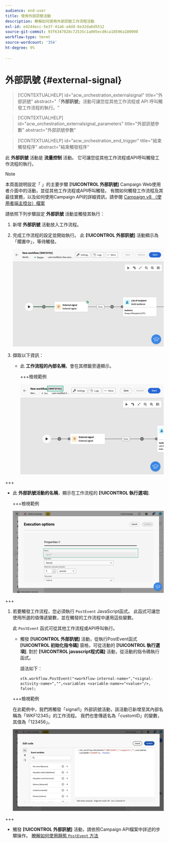 ```yaml
---
audience: end-user
title: 使用外部訊號活動
description: 瞭解如何使用外部訊號工作流程活動
exl-id: e4244ecc-5e37-41a6-a4dd-6e32da6d5512
source-git-commit: 93f6347828c72535c1a005ecd6ca18596a180098
workflow-type: tm+mt
source-wordcount: '354'
ht-degree: 9%

---
```


# 外部訊號 {#external-signal}

<!--External Signal End-->

>[!CONTEXTUALHELP]
>id="acw_orchestration_externalsignal"
>title="外部訊號"
>abstract="「**外部訊號**」活動可讓您從其他工作流程或 API 呼叫觸發工作流程的執行。"

>[!CONTEXTUALHELP]
>id="acw_orchestration_externalsignal_parameters"
>title="外部訊號參數"
>abstract="外部訊號參數"

>[!CONTEXTUALHELP]
>id="acw_orchestration_end_trigger"
>title="結束觸發程序"
>abstract="結束觸發程序"

此 **外部訊號** 活動是 **流量控制** 活動。 它可讓您從其他工作流程或API呼叫觸發工作流程的執行。

>[!NOTE]
>
>本頁面說明設定「 」的主要步驟 **[!UICONTROL 外部訊號]** Campaign Web使用者介面中的活動，並從其他工作流程或API呼叫觸發。 有關如何觸發工作流程及其最佳實務，以及如何使用Campaign API的詳細資訊，請參閱 [Campaign v8 （使用者端主控台）檔案](https://experienceleague.adobe.com/en/docs/campaign/automation/workflows/advanced-management/javascript-in-workflows#trigger-example)

請依照下列步驟設定 **外部訊號** 活動並觸發其執行：

1. 新增 **外部訊號** 活動放入工作流程。

1. 完成工作流程的設定並開始執行。 此 **[!UICONTROL 外部訊號]** 活動顯示為「擱置中」，等待觸發。

   ![](../assets/external-signal-pending.png)

1. 擷取以下資訊：

   * 此 **工作流程的內部名稱**，會在其標籤旁邊顯示。

     +++檢視範例

     ![](../assets/external-signal-workflow-name.png)

+++

   * 此 **外部訊號活動的名稱**，顯示在工作流程的 **[!UICONTROL 執行選項]**.

     +++檢視範例

     ![](../assets/external-signal-name.png)

+++

1. 若要觸發工作流程，您必須執行 `PostEvent` JavaScript函式。 此函式可讓您使用所選的值傳遞變數，並在觸發的工作流程中運用這些變數。

   此 `PostEvent` 函式可從其他工作流程或API呼叫執行。

   * 觸發 **[!UICONTROL 外部訊號]** 活動，從執行PostEvent函式 **[!UICONTROL 初始化指令碼]** 窗格，可從活動的 **[!UICONTROL 執行選項]**. 對於 **[!UICONTROL javascript程式碼]** 活動，從活動的指令碼執行函式。

     語法如下：

     ```
     xtk.workflow.PostEvent("<workflow-internal-name>","<signal-activity-name>","",<variables <variable-name>="<value>"/>, false);
     ```

   +++檢視範例

   在此範例中，我們將觸發「signal1」外部訊號活動，該活動已新增至其內部名稱為「WKF12345」的工作流程。 我們也會傳遞名為「customID」的變數，其值為「123456」。

   ![](../assets/external-signal-sample.png)

+++

   * 觸發 **[!UICONTROL 外部訊號]** 活動，請依照Campaign API檔案中詳述的步驟操作。 [瞭解如何使用靜態 `PostEvent` 方法](https://experienceleague.adobe.com/developer/campaign-api/api/sm-workflow-PostEvent.html)
